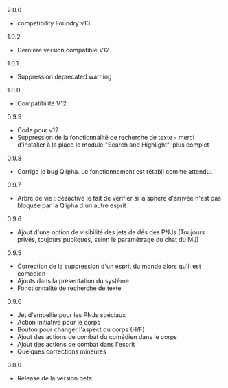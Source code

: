 2.0.0
- compatibility Foundry v13

1.0.2
- Dernière version compatible V12

1.0.1
- Suppression deprecated warning

1.0.0
- Compatibilité V12

0.9.9
- Code pour v12
- Suppression de la fonctionnalité de recherche de texte - merci d'installer à la place le module "Search and Highlight", plus complet

0.9.8
- Corrige le bug Qlipha. Le fonctionnement est rétabli comme attendu.

0.9.7
- Arbre de vie : désactive le fait de vérifier si la sphère d'arrivée n'est pas bloquée par la Qlipha d'un autre esprit

0.9.6
- Ajout d'une option de visibilité des jets de dés des PNJs (Toujours privés, toujours publiques, selon le paramétrage du chat du MJ)

0.9.5
- Correction de la suppression d'un esprit du monde alors qu'il est comédien
- Ajouts dans la présentation du système
- Fonctionnalité de recherche de texte

0.9.0
- Jet d'embellie pour les PNJs spéciaux
- Action Initiative pour le corps
- Bouton pour changer l'aspect du corps (H/F)
- Ajout des actions de combat du comédien dans le corps
- Ajout des actions de combat dans l'esprit
- Quelques corrections mineures

0.8.0
- Release de la version beta